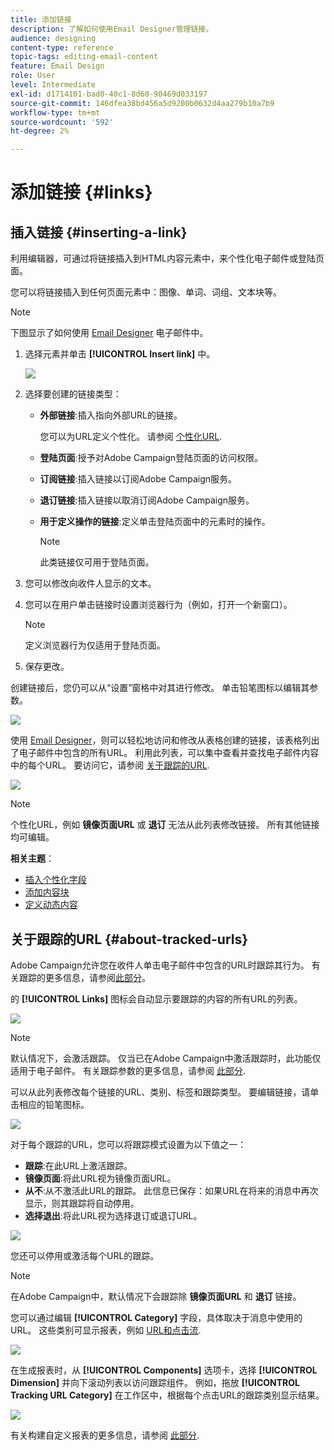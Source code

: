 ```yaml
---
title: 添加链接
description: 了解如何使用Email Designer管理链接。
audience: designing
content-type: reference
topic-tags: editing-email-content
feature: Email Design
role: User
level: Intermediate
exl-id: d1714101-bad0-40c1-8d60-90469d033197
source-git-commit: 146dfea38bd456a5d9200b0632d4aa279b10a7b9
workflow-type: tm+mt
source-wordcount: '592'
ht-degree: 2%

---
```


# 添加链接 {#links}

## 插入链接 {#inserting-a-link}

利用编辑器，可通过将链接插入到HTML内容元素中，来个性化电子邮件或登陆页面。

您可以将链接插入到任何页面元素中：图像、单词、词组、文本块等。

>[!NOTE]
>
>下图显示了如何使用 [Email Designer](../../designing/using/designing-content-in-adobe-campaign.md) 电子邮件中。

1. 选择元素并单击 **[!UICONTROL Insert link]** 中。

   ![](assets/des_insert_link.png)

1. 选择要创建的链接类型：

   * **外部链接**:插入指向外部URL的链接。

      您可以为URL定义个性化。 请参阅 [个性化URL](personalization.md#personalizing-urls).

   * **登陆页面**:授予对Adobe Campaign登陆页面的访问权限。
   * **订阅链接**:插入链接以订阅Adobe Campaign服务。
   * **退订链接**:插入链接以取消订阅Adobe Campaign服务。
   * **用于定义操作的链接**:定义单击登陆页面中的元素时的操作。

      >[!NOTE]
      >
      >此类链接仅可用于登陆页面。

1. 您可以修改向收件人显示的文本。
1. 您可以在用户单击链接时设置浏览器行为（例如，打开一个新窗口）。

   >[!NOTE]
   >
   >定义浏览器行为仅适用于登陆页面。

1. 保存更改。

创建链接后，您仍可以从“设置”窗格中对其进行修改。 单击铅笔图标以编辑其参数。

![](assets/des_link_edit.png)

使用 [Email Designer](../../designing/using/designing-content-in-adobe-campaign.md)，则可以轻松地访问和修改从表格创建的链接，该表格列出了电子邮件中包含的所有URL。 利用此列表，可以集中查看并查找电子邮件内容中的每个URL。 要访问它，请参阅 [关于跟踪的URL](#about-tracked-urls).

![](assets/des_link_list.png)

>[!NOTE]
>
>个性化URL，例如 **镜像页面URL** 或 **退订** 无法从此列表修改链接。 所有其他链接均可编辑。

**相关主题**：

* [插入个性化字段](../../designing/using/personalization.md#inserting-a-personalization-field)
* [添加内容块](../../designing/using/personalization.md#adding-a-content-block)
* [定义动态内容](../../designing/using/personalization.md#defining-dynamic-content-in-an-email)

## 关于跟踪的URL {#about-tracked-urls}

Adobe Campaign允许您在收件人单击电子邮件中包含的URL时跟踪其行为。 有关跟踪的更多信息，请参阅[此部分](../../sending/using/tracking-messages.md#about-tracking)。

的 **[!UICONTROL Links]** 图标会自动显示要跟踪的内容的所有URL的列表。

![](assets/des_links.png)

>[!NOTE]
>
>默认情况下，会激活跟踪。 仅当已在Adobe Campaign中激活跟踪时，此功能仅适用于电子邮件。 有关跟踪参数的更多信息，请参阅 [此部分](../../administration/using/configuring-email-channel.md#tracking-parameters).

可以从此列表修改每个链接的URL、类别、标签和跟踪类型。 要编辑链接，请单击相应的铅笔图标。

![](assets/des_links_tracking.png)

对于每个跟踪的URL，您可以将跟踪模式设置为以下值之一：

* **跟踪**:在此URL上激活跟踪。
* **镜像页面**:将此URL视为镜像页面URL。
* **从不**:从不激活此URL的跟踪。 此信息已保存：如果URL在将来的消息中再次显示，则其跟踪将自动停用。
* **选择退出**:将此URL视为选择退订或退订URL。

![](assets/des_link_tracking_type.png)

您还可以停用或激活每个URL的跟踪。

>[!NOTE]
>
>在Adobe Campaign中，默认情况下会跟踪除 **镜像页面URL** 和 **退订** 链接。

您可以通过编辑 **[!UICONTROL Category]** 字段，具体取决于消息中使用的URL。 这些类别可显示报表，例如 [URL和点击流](../../reporting/using/urls-and-click-streams.md).

![](assets/des_link_tracking_category.png)

在生成报表时，从 **[!UICONTROL Components]** 选项卡，选择 **[!UICONTROL Dimension]** 并向下滚动列表以访问跟踪组件。 例如，拖放 **[!UICONTROL Tracking URL Category]** 在工作区中，根据每个点击URL的跟踪类别显示结果。

![](assets/des_link_tracking_report.png)

有关构建自定义报表的更多信息，请参阅 [此部分](../../reporting/using/about-dynamic-reports.md).
